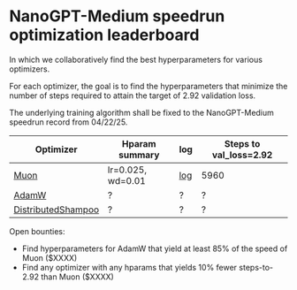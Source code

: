 # NanoGPT-Medium speedrun optimization leaderboard

In which we collaboratively find the best hyperparameters for various optimizers.

For each optimizer, the goal is to find the hyperparameters that minimize the number of steps required to attain the target of 2.92 validation loss.

The underlying training algorithm shall be fixed to the NanoGPT-Medium speedrun record from 04/22/25.

Optimizer | Hparam summary | log | Steps to val_loss=2.92
--- | --- | --- | ---
[Muon](https://kellerjordan.github.io/posts/muon/) | lr=0.025, wd=0.01 | [log](075_640429f2-e726-4e83-aa27-684626239ffc.txt) | 5960
[AdamW](https://arxiv.org/abs/1711.05101) | ? | ? | ?
[DistributedShampoo](https://github.com/facebookresearch/optimizers/tree/main/distributed_shampoo) | ? | ? | ?



Open bounties:
- Find hyperparameters for AdamW that yield at least 85% of the speed of Muon ($XXXX)
- Find any optimizer with any hparams that yields 10% fewer steps-to-2.92 than Muon ($XXXX)
